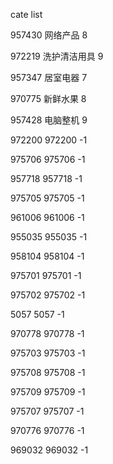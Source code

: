 cate list

957430 网络产品 8

972219 洗护清洁用具 9

957347 居室电器 7

970775 新鲜水果 8

957428 电脑整机 9

972200 972200 -1

975706 975706 -1

957718 957718 -1

975705 975705 -1

961006 961006 -1

955035 955035 -1

958104 958104 -1

975701 975701 -1

975702 975702 -1

5057 5057 -1

970778 970778 -1

975703 975703 -1

975708 975708 -1

975709 975709 -1

975707 975707 -1

970776 970776 -1

969032 969032 -1

